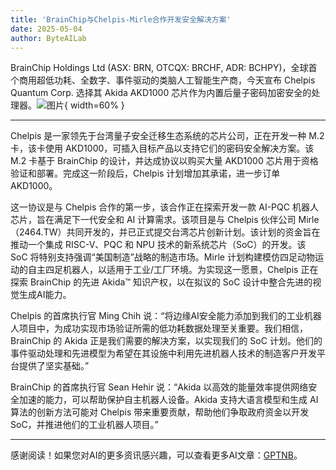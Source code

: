 ```yaml
---
title: 'BrainChip与Chelpis-Mirle合作开发安全解决方案'
date: 2025-05-04
author: ByteAILab
---
```


BrainChip Holdings Ltd (ASX: BRN, OTCQX: BRCHF, ADR: BCHPY)，全球首个商用超低功耗、全数字、事件驱动的类脑人工智能生产商，今天宣布 Chelpis Quantum Corp. 选择其 Akida AKD1000 芯片作为内置后量子密码加密安全的处理器。![图片](https://ai-techpark.com/wp-content/uploads/BrainChip-1.jpg){ width=60% }

---


Chelpis 是一家领先于台湾量子安全迁移生态系统的芯片公司，正在开发一种 M.2 卡，该卡使用 AKD1000，可插入目标产品以支持它们的密码安全解决方案。该 M.2 卡基于 BrainChip 的设计，并达成协议以购买大量 AKD1000 芯片用于资格验证和部署。完成这一阶段后，Chelpis 计划增加其承诺，进一步订单 AKD1000。

这一协议是与 Chelpis 合作的第一步，该合作正在探索开发一款 AI-PQC 机器人芯片，旨在满足下一代安全和 AI 计算需求。该项目是与 Chelpis 伙伴公司 Mirle（2464.TW）共同开发的，并已正式提交台湾芯片创新计划。该计划的资金旨在推动一个集成 RISC-V、PQC 和 NPU 技术的新系统芯片（SoC）的开发。该 SoC 将特别支持强调“美国制造”战略的制造市场。Mirle 计划构建模仿四足动物运动的自主四足机器人，以适用于工业/工厂环境。为实现这一愿景，Chelpis 正在探索 BrainChip 的先进 Akida™ 知识产权，以在拟议的 SoC 设计中整合先进的视觉生成AI能力。

Chelpis 的首席执行官 Ming Chih 说：“将边缘AI安全能力添加到我们的工业机器人项目中，为成功实现市场验证所需的低功耗数据处理至关重要。我们相信，BrainChip 的 Akida 正是我们需要的解决方案，以实现我们的 SoC 计划。他们的事件驱动处理和先进模型为希望在其设施中利用先进机器人技术的制造客户开发平台提供了坚实基础。”

BrainChip 的首席执行官 Sean Hehir 说：“Akida 以高效的能量效率提供网络安全加速的能力，可以帮助保护自主机器人设备。Akida 支持大语言模型和生成 AI 算法的创新方法可能对 Chelpis 带来重要贡献，帮助他们争取政府资金以开发 SoC，并推进他们的工业机器人项目。”

---
感谢阅读！如果您对AI的更多资讯感兴趣，可以查看更多AI文章：[GPTNB](https://gptnb.com)。